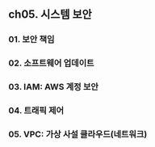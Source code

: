 ## ch05. 시스템 보안

### 01. 보안 책임
### 02. 소프트웨어 업데이트
### 03. IAM: AWS 계정 보안
### 04. 트래픽 제어
### 05. VPC: 가상 사설 클라우드(네트워크)
